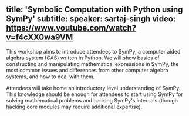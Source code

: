 title: 'Symbolic Computation with Python using SymPy'
subtitle:
speaker: sartaj-singh
video: https://www.youtube.com/watch?v=f4cXX0wa9VM
---
This workshop aims to introduce attendees to SymPy, a computer aided algebra system (CAS) written in Python. We will show basics of constructing and manipulating mathematical expressions in SymPy, the most common issues and differences from other computer algebra systems, and how to deal with them.

Attendees will take home an introductory level understanding of SymPy. This knowledge should be enough for attendees to start using SymPy for solving mathematical problems and hacking SymPy's internals (though hacking core modules may require additional expertise).
